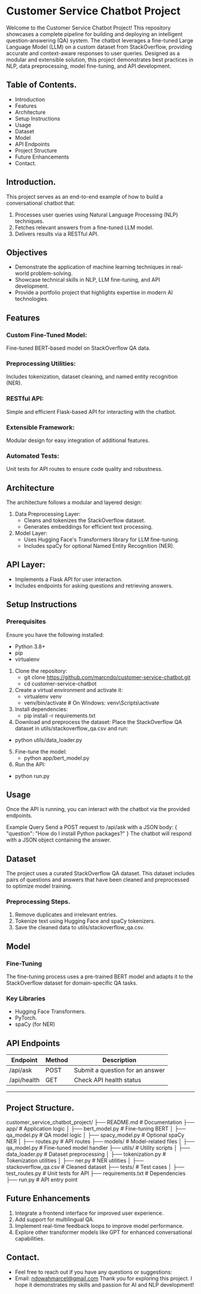 # Customer Service Chatbot Project

Welcome to the Customer Service Chatbot Project! This repository showcases a complete pipeline for building and deploying an intelligent question-answering (QA) system. The chatbot leverages a fine-tuned Large Language Model (LLM) on a custom dataset from StackOverflow, providing accurate and context-aware responses to user queries. Designed as a modular and extensible solution, this project demonstrates best practices in NLP, data preprocessing, model fine-tuning, and API development.

## Table of Contents.
 * Introduction
 * Features
 * Architecture
 * Setup Instructions
 * Usage
 * Dataset
 * Model
 * API Endpoints
 * Project Structure
 * Future Enhancements
 * Contact.
## Introduction.
This project serves as an end-to-end example of how to build a conversational chatbot that:
1. Processes user queries using Natural Language Processing (NLP) techniques.
2. Fetches relevant answers from a fine-tuned LLM model.
3. Delivers results via a RESTful API.
## Objectives
* Demonstrate the application of machine learning techniques in real-world problem-solving.
* Showcase technical skills in NLP, LLM fine-tuning, and API development.
* Provide a portfolio project that highlights expertise in modern AI technologies.
## Features
### Custom Fine-Tuned Model: 
Fine-tuned BERT-based model on StackOverflow QA data.
### Preprocessing Utilities: 
 Includes tokenization, dataset cleaning, and named entity recognition (NER).
 ### RESTful API: 
 Simple and efficient Flask-based API for interacting with the chatbot.
 ### Extensible Framework:
 Modular design for easy integration of additional features.
 ### Automated Tests:
  Unit tests for API routes to ensure code quality and robustness.
## Architecture
The architecture follows a modular and layered design:
1. Data Preprocessing Layer:
   * Cleans and tokenizes the StackOverflow dataset.
   * Generates embeddings for efficient text processing.
2. Model Layer:
   * Uses Hugging Face's Transformers library for LLM fine-tuning.
   * Includes spaCy for optional Named Entity Recognition (NER).
## API Layer:
 * Implements a Flask API for user interaction.
 * Includes endpoints for asking questions and retrieving answers.
   
## Setup Instructions
### Prerequisites
Ensure you have the following installed:
 * Python 3.8+
 * pip
 * virtualenv
1. Clone the repository:
   * git clone https://github.com/marcndo/customer-service-chatbot.git
   * cd customer-service-chatbot
2. Create a virtual environment and activate it:
   * virtualenv venv
   *  venv/bin/activate  # On Windows: venv\Scripts\activate
3. Install dependencies:
   * pip install -r requirements.txt
4. Download and preprocess the dataset:
Place the StackOverflow QA dataset in utils/stackoverflow_qa.csv and run:
 * python utils/data_loader.py
5. Fine-tune the model:
   * python app/bert_model.py
6. Run the API:
  * python run.py
## Usage
Once the API is running, you can interact with the chatbot via the provided endpoints.

Example Query
Send a POST request to /api/ask with a JSON body:
{
  "question": "How do I install Python packages?"
}
The chatbot will respond with a JSON object containing the answer.

## Dataset
The project uses a curated StackOverflow QA dataset. This dataset includes pairs of questions and answers that have been cleaned and preprocessed to optimize model training.
### Preprocessing Steps.
 1. Remove duplicates and irrelevant entries.
 2. Tokenize text using Hugging Face and spaCy tokenizers.
 3. Save the cleaned data to utils/stackoverflow_qa.csv.
## Model
### Fine-Tuning
The fine-tuning process uses a pre-trained BERT model and adapts it to the StackOverflow dataset for domain-specific QA tasks.
### Key Libraries
 * Hugging Face Transformers.
 * PyTorch.
 * spaCy (for NER)
## API Endpoints
| Endpoint        | Method | Description                         |
|-----------------|--------|-------------------------------------|
| /api/ask        | POST   | Submit a question for an answer    |
| /api/health     | GET    | Check API health status            |
-----------------------------------------------------------------

## Project Structure.
customer_service_chatbot_project/
├── README.md                # Documentation
├── app/                     # Application logic
│   ├── bert_model.py        # Fine-tuning BERT
│   ├── qa_model.py          # QA model logic
│   ├── spacy_model.py       # Optional spaCy NER
│   ├── routes.py            # API routes
├── models/                  # Model-related files
│   ├── qa_model.py          # Fine-tuned model handler
├── utils/                   # Utility scripts
│   ├── data_loader.py       # Dataset preprocessing
│   ├── tokenization.py      # Tokenization utilities
│   ├── ner.py               # NER utilities
│   ├── stackoverflow_qa.csv # Cleaned dataset
├── tests/                   # Test cases
│   ├── test_routes.py       # Unit tests for API
├── requirements.txt         # Dependencies
├── run.py                   # API entry point

## Future Enhancements
1. Integrate a frontend interface for improved user experience.
2. Add support for multilingual QA.
3. Implement real-time feedback loops to improve model performance.
4. Explore other transformer models like GPT for enhanced conversational capabilities.

## Contact.
 * Feel free to reach out if you have any questions or suggestions:
 * Email: ndowahmarcel@gmail.com
Thank you for exploring this project. I hope it demonstrates my skills and passion for AI and NLP development!
